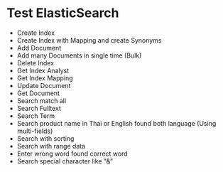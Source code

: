 # Test ElasticSearch

- Create Index
- Create Index with Mapping and create Synonyms
- Add Document
- Add many Documents in single time (Bulk)
- Delete Index
- Get Index Analyst
- Get Index Mapping
- Update Document
- Get Document
- Search match all
- Search Fulltext
- Search Term
- Search product name in Thai or English found both language (Using multi-fields)
- Search with sorting
- Search with range data
- Enter wrong word found correct word
- Search special character like "&"
